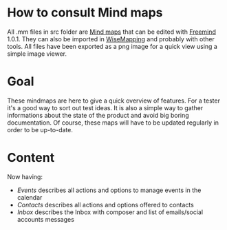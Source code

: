 # How to consult Mind maps

All .mm files in src folder are [Mind maps](https://en.wikipedia.org/wiki/Mind_map) that can be edited with [Freemind](http://freemind.sourceforge.net) 1.0.1. They can also be imported in [WiseMapping](http://wisemapping.com/) and probably with other tools.
All files have been exported as a png image for a quick view using a simple image viewer.

# Goal

These mindmaps are here to give a quick overview of features. For a tester it's a good way to sort out test ideas. It is also a simple way to gather
informations about the state of the product and avoid big boring documentation. Of course, these maps will have to be updated regularly in order to be up-to-date.

# Content

Now having:
- _Events_ describes all actions and options to manage events in the calendar
- _Contacts_ describes all actions and options offered to contacts
- _Inbox_ describes the Inbox with composer and list of emails/social accounts messages
